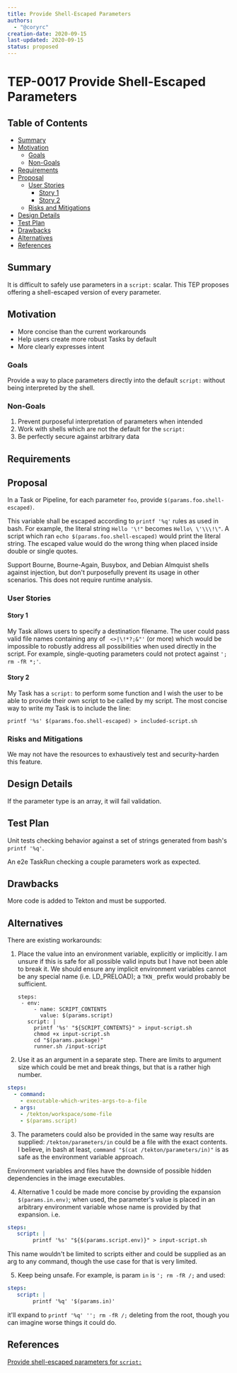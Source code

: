 ```yaml
---
title: Provide Shell-Escaped Parameters
authors:
  - "@coryrc"
creation-date: 2020-09-15
last-updated: 2020-09-15
status: proposed
---
```


# TEP-0017 Provide Shell-Escaped Parameters

## Table of Contents

<!-- toc -->
- [Summary](#summary)
- [Motivation](#motivation)
  - [Goals](#goals)
  - [Non-Goals](#non-goals)
- [Requirements](#requirements)
- [Proposal](#proposal)
  - [User Stories](#user-stories)
    - [Story 1](#story-1)
    - [Story 2](#story-2)
  - [Risks and Mitigations](#risks-and-mitigations)
- [Design Details](#design-details)
- [Test Plan](#test-plan)
- [Drawbacks](#drawbacks)
- [Alternatives](#alternatives)
- [References](#references)
<!-- /toc -->

## Summary

It is difficult to safely use parameters in a `script:` scalar. This TEP proposes
offering a shell-escaped version of every parameter.

## Motivation

- More concise than the current workarounds
- Help users create more robust Tasks by default
- More clearly expresses intent

### Goals

Provide a way to place parameters directly into the default `script:` without being
interpreted by the shell.

### Non-Goals

1. Prevent purposeful interpretation of parameters when intended
2. Work with shells which are not the default for the `script:`
3. Be perfectly secure against arbitrary data

## Requirements

## Proposal

In a Task or Pipeline, for each parameter `foo`, provide `$(params.foo.shell-escaped)`.

This variable shall be escaped according to `printf '%q'` rules as used in bash.
For example, the literal string `Hello '\!"` becomes `Hello\ \'\\\!\"`. A script
which ran `echo $(params.foo.shell-escaped)` would print the literal string. The
escaped value would do the wrong thing when placed inside double or single quotes.

Support Bourne, Bourne-Again, Busybox, and Debian Almquist shells against
injection, but don't purposefully prevent its usage in other scenarios. This
does not require runtime analysis.

### User Stories

#### Story 1

My Task allows users to specify a destination filename. The user could pass
valid file names containing any of ` <>|\!*?;&"'` (or more) which would be
impossible to robustly address all possibilities when used directly in the
script. For example, single-quoting parameters could not protect against
`'; rm -fR *;'`.

#### Story 2

My Task has a `script:` to perform some function and I wish the user to be able
to provide their own script to be called by my script. The most concise way to
write my Task is to include the line:

```
printf '%s' $(params.foo.shell-escaped) > included-script.sh
```

### Risks and Mitigations

We may not have the resources to exhaustively test and security-harden this feature.

## Design Details

If the parameter type is an array, it will fail validation.

## Test Plan

Unit tests checking behavior against a set of strings generated from bash's
`printf '%q'`.

An e2e TaskRun checking a couple parameters work as expected.

## Drawbacks

More code is added to Tekton and must be supported.

## Alternatives

There are existing workarounds:

1. Place the value into an environment variable, explicitly or implicitly. I am
unsure if this is safe for all possible valid inputs but I have not been able to
break it. We should ensure any implicit environment variables cannot be any
special name (i.e. LD_PRELOAD); a `TKN_` prefix would probably be sufficient.

   ```
   steps:
    - env:
        - name: SCRIPT_CONTENTS
          value: $(params.script)
      script: |
        printf '%s' "${SCRIPT_CONTENTS}" > input-script.sh
        chmod +x input-script.sh
        cd "$(params.package)"
        runner.sh /input-script
   ```

2. Use it as an argument in a separate step. There are limits to argument size
which could be met and break things, but that is a rather high number.

```yaml
steps:
  - command:
    - executable-which-writes-args-to-a-file
  - args:
    - /tekton/workspace/some-file
    - $(params.script)
```

3. The parameters could also be provided in the same way results are supplied:
`/tekton/parameters/in` could be a file with the exact contents. I believe, in
bash at least, `command "$(cat /tekton/parameters/in)"` is as safe as the
environment variable approach.

Environment variables and files have the downside of possible hidden
dependencies in the image executables.

4. Alternative 1 could be made more concise by providing the expansion
`$(params.in.env)`; when used, the parameter's value is placed in an arbitrary
environment variable whose name is provided by that expansion. i.e.

```yaml
steps:
   script: |
        printf '%s' "${$(params.script.env)}" > input-script.sh
```

This name wouldn't be limited to scripts either and could be supplied as an
arg to any command, though the use case for that is very limited.

5. Keep being unsafe. For example, is param `in` is `'; rm -fR /;` and used:

```yaml
steps:
   script: |
        printf '%q' '$(params.in)'
```

it'll expand to `printf '%q' ''; rm -fR /;` deleting from the root, though you
can imagine worse things it could do.

## References

[Provide shell-escaped parameters for `script:`](https://github.com/tektoncd/pipeline/issues/3226)
